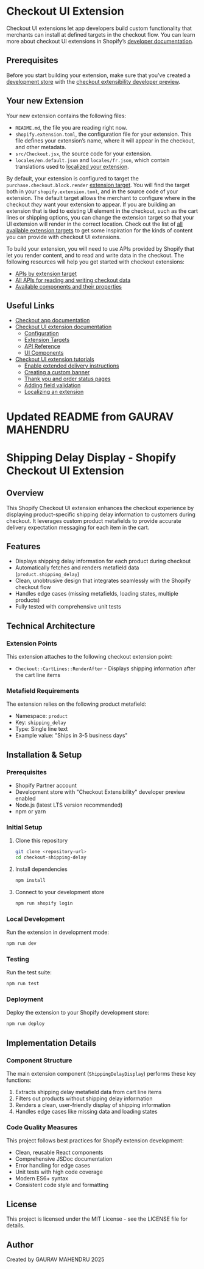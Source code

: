 # Checkout UI Extension

Checkout UI extensions let app developers build custom functionality that merchants can install at defined targets in the checkout flow. You can learn more about checkout UI extensions in Shopify’s [developer documentation](https://shopify.dev/api/checkout-extensions/checkout).

## Prerequisites

Before you start building your extension, make sure that you’ve created a [development store](https://shopify.dev/docs/apps/tools/development-stores) with the [checkout extensibility developer preview](https://shopify.dev/docs/api/release-notes/developer-previews#previewing-new-features).

## Your new Extension

Your new extension contains the following files:

- `README.md`, the file you are reading right now.
- `shopify.extension.toml`, the configuration file for your extension. This file defines your extension’s name, where it will appear in the checkout, and other metadata.
- `src/Checkout.jsx`, the source code for your extension.
- `locales/en.default.json` and `locales/fr.json`, which contain translations used to [localized your extension](https://shopify.dev/docs/apps/checkout/best-practices/localizing-ui-extensions).

By default, your extension is configured to target the `purchase.checkout.block.render` [extension target](https://shopify.dev/docs/api/checkout-ui-extensions/extension-targets-overview). You will find the target both in your `shopify.extension.toml`, and in the source code of your extension. The default target allows the merchant to configure where in the checkout *they* want your extension to appear. If you are building an extension that is tied to existing UI element in the checkout, such as the cart lines or shipping options, you can change the extension target so that your UI extension will render in the correct location. Check out the list of [all available extension targets](https://shopify.dev/docs/api/checkout-ui-extensions/extension-targets-overview) to get some inspiration for the kinds of content you can provide with checkout UI extensions.

To build your extension, you will need to use APIs provided by Shopify that let you render content, and to read and write data in the checkout. The following resources will help you get started with checkout extensions:

- [APIs by extension target](https://shopify.dev/docs/api/checkout-ui-extensions/targets)
- [All APIs for reading and writing checkout data](https://shopify.dev/docs/api/checkout-ui-extensions/apis)
- [Available components and their properties](https://shopify.dev/docs/api/checkout-ui-extensions/components)

## Useful Links

- [Checkout app documentation](https://shopify.dev/apps/checkout)
- [Checkout UI extension documentation](https://shopify.dev/api/checkout-extensions)
  - [Configuration](https://shopify.dev/docs/api/checkout-ui-extensions/configuration)
  - [Extension Targets](https://shopify.dev/docs/api/checkout-ui-extensions/targets)
  - [API Reference](https://shopify.dev/docs/api/checkout-ui-extensions/apis)
  - [UI Components](https://shopify.dev/docs/api/checkout-ui-extensions/components)
- [Checkout UI extension tutorials](https://shopify.dev/docs/apps/checkout)
  - [Enable extended delivery instructions](https://shopify.dev/apps/checkout/delivery-instructions)
  - [Creating a custom banner](https://shopify.dev/apps/checkout/custom-banners)
  - [Thank you and order status pages](https://shopify.dev/docs/apps/checkout/thank-you-order-status)
  - [Adding field validation](https://shopify.dev/apps/checkout/validation)
  - [Localizing an extension](https://shopify.dev/apps/checkout/localize-ui-extensions)


# Updated README from GAURAV MAHENDRU

# Shipping Delay Display - Shopify Checkout UI Extension

## Overview

This Shopify Checkout UI extension enhances the checkout experience by displaying product-specific shipping delay information to customers during checkout. It leverages custom product metafields to provide accurate delivery expectation messaging for each item in the cart.

## Features

- Displays shipping delay information for each product during checkout
- Automatically fetches and renders metafield data (`product.shipping_delay`)
- Clean, unobtrusive design that integrates seamlessly with the Shopify checkout flow
- Handles edge cases (missing metafields, loading states, multiple products)
- Fully tested with comprehensive unit tests

## Technical Architecture

### Extension Points

This extension attaches to the following checkout extension point:
- `Checkout::CartLines::RenderAfter` - Displays shipping information after the cart line items

### Metafield Requirements

The extension relies on the following product metafield:
- Namespace: `product`
- Key: `shipping_delay`
- Type: Single line text
- Example value: "Ships in 3-5 business days"

## Installation & Setup

### Prerequisites

- Shopify Partner account
- Development store with "Checkout Extensibility" developer preview enabled
- Node.js (latest LTS version recommended)
- npm or yarn

### Initial Setup

1. Clone this repository
   ```bash
   git clone <repository-url>
   cd checkout-shipping-delay
   ```

2. Install dependencies
   ```bash
   npm install
   ```

3. Connect to your development store
   ```bash
   npm run shopify login
   ```

### Local Development

Run the extension in development mode:
```bash
npm run dev
```

### Testing

Run the test suite:
```bash
npm run test
```

### Deployment

Deploy the extension to your Shopify development store:
```bash
npm run deploy
```

## Implementation Details

### Component Structure

The main extension component (`ShippingDelayDisplay`) performs these key functions:
1. Extracts shipping delay metafield data from cart line items
2. Filters out products without shipping delay information
3. Renders a clean, user-friendly display of shipping information
4. Handles edge cases like missing data and loading states

### Code Quality Measures

This project follows best practices for Shopify extension development:
- Clean, reusable React components
- Comprehensive JSDoc documentation
- Error handling for edge cases
- Unit tests with high code coverage
- Modern ES6+ syntax
- Consistent code style and formatting

## License

This project is licensed under the MIT License - see the LICENSE file for details.

## Author

Created by GAURAV MAHENDRU 2025
